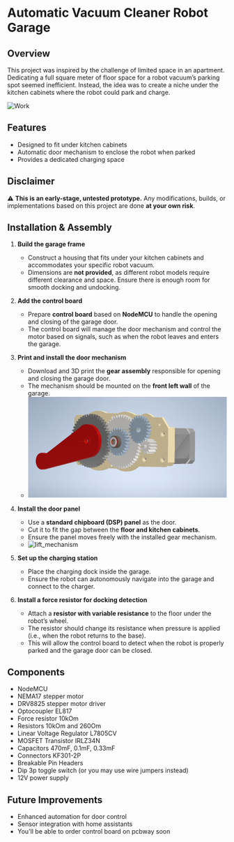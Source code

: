 # Automatic Vacuum Cleaner Robot Garage  

## Overview  
This project was inspired by the challenge of limited space in an apartment. Dedicating a full square meter of floor space for a robot vacuum’s parking spot seemed inefficient. Instead, the idea was to create a niche under the kitchen cabinets where the robot could park and charge.  

![Work](https://github.com/user-attachments/assets/077b3547-0a17-4905-9be7-d40b60e705af)


## Features  
- Designed to fit under kitchen cabinets  
- Automatic door mechanism to enclose the robot when parked  
- Provides a dedicated charging space  

## Disclaimer  
⚠ **This is an early-stage, untested prototype.** Any modifications, builds, or implementations based on this project are done **at your own risk**.  

## Installation & Assembly  
1. **Build the garage frame**  
   - Construct a housing that fits under your kitchen cabinets and accommodates your specific robot vacuum.  
   - Dimensions are **not provided**, as different robot models require different clearance and space. Ensure there is enough room for smooth docking and undocking.  

2. **Add the control board**
   - Prepare **control board** based on **NodeMCU** to handle the opening and closing of the garage door.
   - The control board will manage the door mechanism and control the motor based on signals, such as when the robot leaves and enters the garage.  

3. **Print and install the door mechanism**  
   - Download and 3D print the **gear assembly** responsible for opening and closing the garage door.  
   - The mechanism should be mounted on the **front left wall** of the garage.  
   - ![Gear Assembly](https://github.com/sakonyshev/robot-garage/blob/master/image/gear_assembly2.png)  

4. **Install the door panel**  
   - Use a **standard chipboard (DSP) panel** as the door.  
   - Cut it to fit the gap between the **floor and kitchen cabinets**.
   - Ensure the panel moves freely with the installed gear mechanism.
   -  ![lift_mechanism](https://github.com/user-attachments/assets/a8b29e8f-14ab-4984-ab09-4146fb103be0)

5. **Set up the charging station**  
   - Place the charging dock inside the garage.  
   - Ensure the robot can autonomously navigate into the garage and connect to the charger.

6. **Install a force resistor for docking detection**  
   - Attach a **resistor with variable resistance** to the floor under the robot’s wheel.  
   - The resistor should change its resistance when pressure is applied (i.e., when the robot returns to the base).  
   - This will allow the control board to detect when the robot is properly parked and the garage door can be closed.  


## Components  
- NodeMCU  
- NEMA17 stepper motor
- DRV8825 stepper motor driver
- Optocoupler EL817
- Force resistor 10kOm
- Resistors 10kOm and 260Om
- Linear Voltage Regulator L7805CV
- MOSFET Transistor IRLZ34N
- Capacitors 470mF, 0.1mF, 0.33mF
- Connectors KF301-2P
- Breakable Pin Headers
- Dip 3p toggle switch (or you may use wire jumpers instead)
- 12V power supply

## Future Improvements  
- Enhanced automation for door control  
- Sensor integration with home assistants
- You'll be able to order control board on pcbway soon
